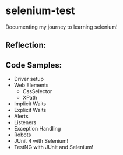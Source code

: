 # selenium-test
Documenting my journey to learning selenium!

## Reflection:


## Code Samples:
 - Driver setup
 - Web Elements
   - CssSelector
   - XPath
 - Implicit Waits
 - Explicit Waits
 - Alerts
 - Listeners
 - Exception Handling
 - Robots
 - JUnit 4 with Selenium!
 - TestNG with JUnit and Selenium!
